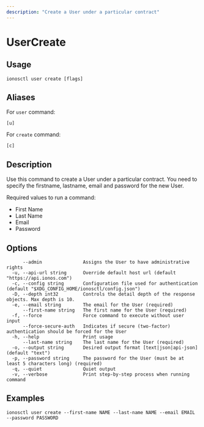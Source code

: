 ```yaml
---
description: "Create a User under a particular contract"
---
```


# UserCreate

## Usage

```text
ionosctl user create [flags]
```

## Aliases

For `user` command:

```text
[u]
```

For `create` command:

```text
[c]
```

## Description

Use this command to create a User under a particular contract. You need to specify the firstname, lastname, email and password for the new User.

Required values to run a command:

* First Name
* Last Name
* Email
* Password

## Options

```text
      --admin               Assigns the User to have administrative rights
  -u, --api-url string      Override default host url (default "https://api.ionos.com")
  -c, --config string       Configuration file used for authentication (default "$XDG_CONFIG_HOME/ionosctl/config.json")
  -D, --depth int32         Controls the detail depth of the response objects. Max depth is 10.
  -e, --email string        The email for the User (required)
      --first-name string   The first name for the User (required)
  -f, --force               Force command to execute without user input
      --force-secure-auth   Indicates if secure (two-factor) authentication should be forced for the User
  -h, --help                Print usage
      --last-name string    The last name for the User (required)
  -o, --output string       Desired output format [text|json|api-json] (default "text")
  -p, --password string     The password for the User (must be at least 5 characters long) (required)
  -q, --quiet               Quiet output
  -v, --verbose             Print step-by-step process when running command
```

## Examples

```text
ionosctl user create --first-name NAME --last-name NAME --email EMAIL --password PASSWORD
```

